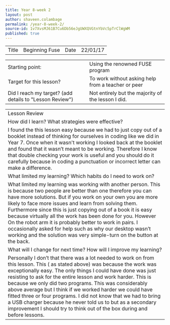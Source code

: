 ```yaml
---
title: Year 8-week 2
layout: post
author: shaveen.colambage
permalink: /year-8-week-2/
source-id: 1v7XvsMJ61B7Cu6Db56eJgUWXQVGtnYbVc5pTrClWgWM
published: true
---
```

<table>
  <tr>
    <td>Title</td>
    <td>Beginning Fuse</td>
    <td>Date</td>
    <td>22/01/17</td>
  </tr>
</table>


<table>
  <tr>
    <td>Starting point:</td>
    <td>Using the renowned FUSE program</td>
  </tr>
  <tr>
    <td>Target for this lesson?</td>
    <td>To work without asking help from a teacher or peer</td>
  </tr>
  <tr>
    <td>Did I reach my target? 
(add details to "Lesson Review")</td>
    <td> Not entirely but the majority of the lesson I did.</td>
  </tr>
</table>


<table>
  <tr>
    <td>Lesson Review</td>
  </tr>
  <tr>
    <td>How did I learn? What strategies were effective? </td>
  </tr>
  <tr>
    <td>I found the this lesson easy because we had to just copy out of a booklet instead of thinking for ourselves in coding like we did in Year 7. Once when it wasn't working I looked back at the booklet and found that it wasn’t meant to be working. Therefore I know that double checking your work is useful and you should do it carefully because in coding a punctuation or incorrect letter can make a difference. </td>
  </tr>
  <tr>
    <td>What limited my learning? Which habits do I need to work on? </td>
  </tr>
  <tr>
    <td>What limited my learning was working with another person. This is because two people are better than one therefore you can have more solutions. But if you work on your own you are more likely to face more issues and learn from solving them. Furthermore since this is just copying out of a book it is easy because virtually all the work has been done for you. However On the robot arm it is probably better to work in pairs. I occasionally asked for help such as why our desktop wasn’t working and the solution was very simple-turn on the button at the back.</td>
  </tr>
  <tr>
    <td>What will I change for next time? How will I improve my learning?</td>
  </tr>
  <tr>
    <td>Personally I don’t that there was a lot needed to work on from this lesson. This ( as stated above) was because the work was exceptionally easy. The only things I could have done was just resisting to ask for the entire lesson and work harder. This is because we only did two programs. This was considerably above average but I think if we worked harder we could have fitted three or four programs. I did not know that we had to bring a USB charger because he never told us to but as a secondary improvement I should try to think out of the box during and before lessons.</td>
  </tr>
</table>


